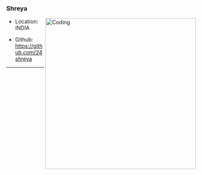 ### Shreya

<img align="right" alt="Coding" width="400" src="https://images.saymedia-content.com/.image/t_share/MTc0MDE1MTYwOTg0MjgyNDE5/top-30-funny-einstein-jokes-15-einstein-jokes-about-relativity-absent-minded-lecturer-and-confusing-jokes.gif" width="100px">

- Location: INDIA

- Github: https://github.com/24shreya

***
